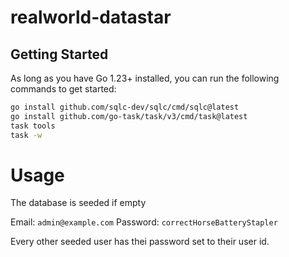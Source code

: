 # realworld-datastar

## Getting Started

As long as you have Go 1.23+ installed, you can run the following commands to get started:

```bash
go install github.com/sqlc-dev/sqlc/cmd/sqlc@latest
go install github.com/go-task/task/v3/cmd/task@latest
task tools
task -w
```

# Usage

The database is seeded if empty

Email: `admin@example.com`
Password: `correctHorseBatteryStapler`

Every other seeded user has thei password set to their user id.
